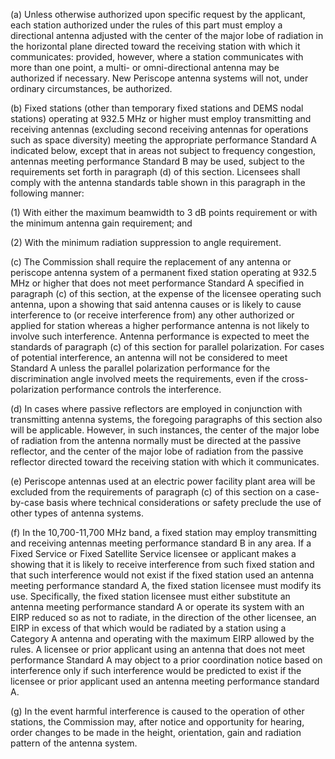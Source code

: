 (a) Unless otherwise authorized upon specific request by the applicant, each station authorized under the rules of this part must employ a directional antenna adjusted with the center of the major lobe of radiation in the horizontal plane directed toward the receiving station with which it communicates: provided, however, where a station communicates with more than one point, a multi- or omni-directional antenna may be authorized if necessary. New Periscope antenna systems will not, under ordinary circumstances, be authorized.

(b) Fixed stations (other than temporary fixed stations and DEMS nodal stations) operating at 932.5 MHz or higher must employ transmitting and receiving antennas (excluding second receiving antennas for operations such as space diversity) meeting the appropriate performance Standard A indicated below, except that in areas not subject to frequency congestion, antennas meeting performance Standard B may be used, subject to the requirements set forth in paragraph (d) of this section. Licensees shall comply with the antenna standards table shown in this paragraph in the following manner:

(1) With either the maximum beamwidth to 3 dB points requirement or with the minimum antenna gain requirement; and

(2) With the minimum radiation suppression to angle requirement.

(c) The Commission shall require the replacement of any antenna or periscope antenna system of a permanent fixed station operating at 932.5 MHz or higher that does not meet performance Standard A specified in paragraph (c) of this section, at the expense of the licensee operating such antenna, upon a showing that said antenna causes or is likely to cause interference to (or receive interference from) any other authorized or applied for station whereas a higher performance antenna is not likely to involve such interference. Antenna performance is expected to meet the standards of paragraph (c) of this section for parallel polarization. For cases of potential interference, an antenna will not be considered to meet Standard A unless the parallel polarization performance for the discrimination angle involved meets the requirements, even if the cross-polarization performance controls the interference.

(d) In cases where passive reflectors are employed in conjunction with transmitting antenna systems, the foregoing paragraphs of this section also will be applicable. However, in such instances, the center of the major lobe of radiation from the antenna normally must be directed at the passive reflector, and the center of the major lobe of radiation from the passive reflector directed toward the receiving station with which it communicates.

(e) Periscope antennas used at an electric power facility plant area will be excluded from the requirements of paragraph (c) of this section on a case-by-case basis where technical considerations or safety preclude the use of other types of antenna systems.

(f) In the 10,700-11,700 MHz band, a fixed station may employ transmitting and receiving antennas meeting performance standard B in any area. If a Fixed Service or Fixed Satellite Service licensee or applicant makes a showing that it is likely to receive interference from such fixed station and that such interference would not exist if the fixed station used an antenna meeting performance standard A, the fixed station licensee must modify its use. Specifically, the fixed station licensee must either substitute an antenna meeting performance standard A or operate its system with an EIRP reduced so as not to radiate, in the direction of the other licensee, an EIRP in excess of that which would be radiated by a station using a Category A antenna and operating with the maximum EIRP allowed by the rules. A licensee or prior applicant using an antenna that does not meet performance Standard A may object to a prior coordination notice based on interference only if such interference would be predicted to exist if the licensee or prior applicant used an antenna meeting performance standard A.
                                    

(g) In the event harmful interference is caused to the operation of other stations, the Commission may, after notice and opportunity for hearing, order changes to be made in the height, orientation, gain and radiation pattern of the antenna system.

